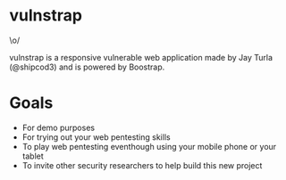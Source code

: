 vulnstrap
=========

\o/

vulnstrap is a responsive vulnerable web application made by Jay Turla (@shipcod3) and is powered by Boostrap.

Goals
=====
- For demo purposes
- For trying out your web pentesting skills
- To play web pentesting eventhough using your mobile phone or your tablet
- To invite other security researchers to help build this new project
